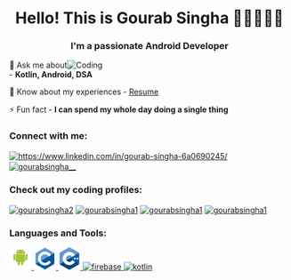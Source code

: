 <h1 align="center">Hello! This is Gourab Singha 🙋🏻‍♂️🕺🏻</h1>
<h3 align="center">I'm a passionate Android Developer</h3>

<img align="right" alt="Coding" width="400" src="https://user-images.githubusercontent.com/110812339/224934400-ae1625b5-f3f1-434f-82a0-8814d4c3329e.gif">

<!-- <p align="left"> <img src="https://komarev.com/ghpvc/?username=gourabsingha1&label=Profile%20views&color=0e75b6&style=flat" alt="gourabsingha1" /> </p> -->

💬 Ask me about - **Kotlin, Android, DSA**

📄 Know about my experiences - [Resume](https://drive.google.com/file/d/1pNzIAAcGckcttY4ogKUiGtxpNoYbhik3/view?usp=sharing)

⚡ Fun fact - **I can spend my whole day doing a single thing**

<h3 align="left">Connect with me:</h3>
<p align="left">
<a href="https://www.linkedin.com/in/gourab-singha-6a0690245/" target="blank"><img align="center" src="https://raw.githubusercontent.com/rahuldkjain/github-profile-readme-generator/master/src/images/icons/Social/linked-in-alt.svg" alt="https://www.linkedin.com/in/gourab-singha-6a0690245/" height="30" width="40" /></a>
<a href="https://instagram.com/gourabsingha__" target="blank"><img align="center" src="https://raw.githubusercontent.com/rahuldkjain/github-profile-readme-generator/master/src/images/icons/Social/instagram.svg" alt="gourabsingha__" height="30" width="40" /></a>
</p>

<h3 align="left">Check out my coding profiles:</h3>
<p align="left">
<a href="https://www.codechef.com/users/gourabsingha2" target="blank"><img align="center" src="https://cdn.jsdelivr.net/npm/simple-icons@3.1.0/icons/codechef.svg" alt="gourabsingha2" height="30" width="40" /></a>
<a href="https://codeforces.com/profile/gourabsingha1" target="blank"><img align="center" src="https://raw.githubusercontent.com/rahuldkjain/github-profile-readme-generator/master/src/images/icons/Social/codeforces.svg" alt="gourabsingha1" height="30" width="40" /></a>
<a href="https://www.leetcode.com/gourabsingha1" target="blank"><img align="center" src="https://raw.githubusercontent.com/rahuldkjain/github-profile-readme-generator/master/src/images/icons/Social/leet-code.svg" alt="gourabsingha1" height="30" width="40" /></a>
<a href="https://auth.geeksforgeeks.org/user/gourabsingha1" target="blank"><img align="center" src="https://raw.githubusercontent.com/rahuldkjain/github-profile-readme-generator/master/src/images/icons/Social/geeks-for-geeks.svg" alt="gourabsingha1" height="30" width="40" /></a>
</p>

<h3 align="left">Languages and Tools:</h3>
<p align="left"> <a href="https://developer.android.com" target="_blank" rel="noreferrer"> <img src="https://raw.githubusercontent.com/devicons/devicon/master/icons/android/android-original-wordmark.svg" alt="android" width="40" height="40"/> </a> <a href="https://www.cprogramming.com/" target="_blank" rel="noreferrer"> <img src="https://raw.githubusercontent.com/devicons/devicon/master/icons/c/c-original.svg" alt="c" width="40" height="40"/> </a> <a href="https://www.w3schools.com/cpp/" target="_blank" rel="noreferrer"> <img src="https://raw.githubusercontent.com/devicons/devicon/master/icons/cplusplus/cplusplus-original.svg" alt="cplusplus" width="40" height="40"/> </a> <a href="https://firebase.google.com/" target="_blank" rel="noreferrer"> <img src="https://www.vectorlogo.zone/logos/firebase/firebase-icon.svg" alt="firebase" width="40" height="40"/> </a> <a href="https://kotlinlang.org" target="_blank" rel="noreferrer"> <img src="https://www.vectorlogo.zone/logos/kotlinlang/kotlinlang-icon.svg" alt="kotlin" width="40" height="40"/> </a> </p>
